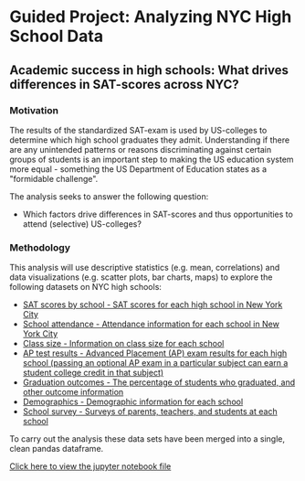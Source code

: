 # Guided Project: Analyzing NYC High School Data
## Academic success in high schools: What drives differences in SAT-scores across NYC?
### Motivation 
The results of the standardized SAT-exam is used by US-colleges to determine which high school graduates they admit. 
Understanding if there are any unintended patterns or reasons discriminating against certain groups of students is an important step to making the US education system more equal - something the US Department of Education states as a "formidable challenge".

The analysis seeks to answer the following question:
- Which factors drive differences in SAT-scores and thus opportunities to attend (selective) US-colleges?

### Methodology

This analysis will use descriptive statistics (e.g. mean, correlations) and data visualizations (e.g. scatter plots, bar charts, maps) to explore the following datasets on NYC high schools:

- <a href='https://data.cityofnewyork.us/Education/2012-SAT-Results/f9bf-2cp4'>SAT scores by school - SAT scores for each high school in New York City</a>
- <a href='https://data.cityofnewyork.us/Education/2010-2011-School-Attendance-and-Enrollment-Statist/7z8d-msnt'>School attendance - Attendance information for each school in New York City</a>
- <a href='https://data.cityofnewyork.us/Education/2010-2011-Class-Size-School-level-detail/urz7-pzb3'>Class size - Information on class size for each school</a>
- <a href='https://data.cityofnewyork.us/Education/2010-AP-College-Board-School-Level-Results/itfs-ms3e'>AP test results - Advanced Placement (AP) exam results for each high school (passing an optional AP exam in a particular subject can earn a student college credit in that subject)</a>
- <a href='https://data.cityofnewyork.us/Education/2005-2010-Graduation-Outcomes-School-Level/vh2h-md7a'>Graduation outcomes - The percentage of students who graduated, and other outcome information</a>
- <a href='https://data.cityofnewyork.us/Education/2006-2012-School-Demographics-and-Accountability-S/ihfw-zy9j'>Demographics - Demographic information for each school</a>
- <a href='https://data.cityofnewyork.us/Education/2011-NYC-School-Survey/mnz3-dyi8'>School survey - Surveys of parents, teachers, and students at each school</a>

To carry out the analysis these data sets have been merged into a single, clean pandas dataframe.

<a href="https://nbviewer.jupyter.org/github/ruslan-kononov/Guided-Project-Analyzing-NYC-High-School-Data/blob/master/Schools.ipynb">Click here to view the jupyter notebook file</a>

